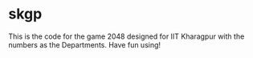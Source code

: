 skgp
====
This is the code for the game 2048 designed for IIT Kharagpur with the numbers as the Departments. Have fun using!
